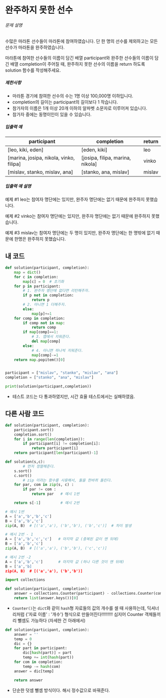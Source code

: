 # 완주하지 못한 선수

###### 문제 설명

수많은 마라톤 선수들이 마라톤에 참여하였습니다. 단 한 명의 선수를 제외하고는 모든 선수가 마라톤을 완주하였습니다.

마라톤에 참여한 선수들의 이름이 담긴 배열 participant와 완주한 선수들의 이름이 담긴 배열 completion이 주어질 때, 완주하지 못한 선수의 이름을 return 하도록 solution 함수를 작성해주세요.

##### 제한사항

- 마라톤 경기에 참여한 선수의 수는 1명 이상 100,000명 이하입니다.
- completion의 길이는 participant의 길이보다 1 작습니다.
- 참가자의 이름은 1개 이상 20개 이하의 알파벳 소문자로 이루어져 있습니다.
- 참가자 중에는 동명이인이 있을 수 있습니다.

##### 입출력 예

| participant                             | completion                       | return |
| --------------------------------------- | -------------------------------- | ------ |
| [leo, kiki, eden]                       | [eden, kiki]                     | leo    |
| [marina, josipa, nikola, vinko, filipa] | [josipa, filipa, marina, nikola] | vinko  |
| [mislav, stanko, mislav, ana]           | [stanko, ana, mislav]            | mislav |

##### 입출력 예 설명

예제 #1
leo는 참여자 명단에는 있지만, 완주자 명단에는 없기 때문에 완주하지 못했습니다.

예제 #2
vinko는 참여자 명단에는 있지만, 완주자 명단에는 없기 때문에 완주하지 못했습니다.

예제 #3
mislav는 참여자 명단에는 두 명이 있지만, 완주자 명단에는 한 명밖에 없기 때문에 한명은 완주하지 못했습니다.

## 내 코드

```python
def solution(participant, completion):
    map = dict()
    for c in completion:
        map[c] = 0  # 초기화
    for p in participant:
        # 1. 완주자 명단에 없다면 리턴해주자.
        if p not in completion:
            return p
        # 2. 아니면 1 더해주자.
        else:
            map[p]+=1
    for comp in completion:
        if comp not in map:
            return comp
        if map[comp]==1:
          	# 3. 맵에서 지워준다.
            del map[comp]
        else:
          	# 4. 아니면 하나씩 지워준다.
            map[comp]-=1
    return map.popitem()[0]


participant = ["mislav", "stanko", "mislav", "ana"]
completion = ["stanko", "ana", "mislav"]

print(solution(participant,completion))
```

- 테스트 코드는 다 통과하였지만, 시간 효율 테스트에서는 실패하였음.

## 다른 사람 코드

```python
def solution(participant, completion):
    participant.sort()
    completion.sort()
    for i in range(len(completion)):
        if participant[i] != completion[i]:
            return participant[i]
    return participant[len(participant)-1]
```

```python
def solution(s,c):
		# 먼저 정렬해준다.
    s.sort()
    c.sort()
		# zip 이라는 함수를 사용해서, 둘을 한바퀴 돌린다.
    for par, com in zip(s, c) :
        if par != com :
            return par   # 예시 1번

    return s[-1]         # 예시 2번

```

```python
# 예시 1번
A = ['a','b','b','c'] 
B = ['a','b','c']
zip(A, B)  # [('a','a'), ('b','b'), ('b','c')]  # 차이 발생

# 예시 2번 - 1
A = ['a','b','c','c']   # 마지막 값 (중복된 값이 맨 뒤에)
B = ['a','b','c']
zip(A, B)  # [('a','a'), ('b','b'), ('c','c')]

# 예시 2번 -2
A = ['a','b','c']       # 마지막 값 (하나 다른 것이 맨 뒤에)
B = ['a','b]
zip(A, B)  # [('a','a'), ('b','b')]
```

```python
import collections

def solution(participant, completion):
    answer = collections.Counter(participant) - collections.Counter(completion)
    return list(answer.keys())[0]
```

- `Counter()`는 `dict`와 같이 `hash`형 자료들의 값의 개수를 셀 때 사용하는데, 딕셔너리처럼 {'자료 이름' : '개수'} 형식으로 만들어진다!!!!!!!!! 심지어 Counter 객체들끼리 뺄셈도 가능하다 (자세한 건 아래에서)

```python
def solution(participant, completion):
    answer = ''
    temp = 0
    dic = {}
    for part in participant:
        dic[hash(part)] = part
        temp += int(hash(part))
    for com in completion:
        temp -= hash(com)
    answer = dic[temp]

    return answer
```

- 단순한 덧셈 뺄셈 방식이다. 해시 정수값으로 바꿔준다.

